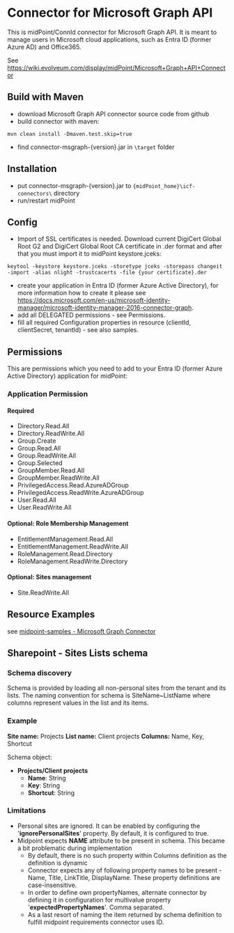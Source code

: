 # Connector for Microsoft Graph API

This is midPoint/ConnId connector for Microsoft Graph API. It is meant to manage users in Microsoft cloud applications, such as Entra ID (former Azure AD) and Office365.

See https://wiki.evolveum.com/display/midPoint/Microsoft+Graph+API+Connector


## Build with Maven

* download Microsoft Graph API connector source code from github
* build connector with maven: 
```
mvn clean install -Dmaven.test.skip=true
```
* find connector-msgraph-{version}.jar in ```\target``` folder

## Installation

* put connector-msgraph-{version}.jar to ```{midPoint_home}\icf-connectors\``` directory
* run/restart midPoint 
 
## Config

* Import of SSL certificates is needed. Download current DigiCert Global Root G2 and DigiCert Global Root CA certificate in .der format and after that you must import it to midPoint keystore.jceks:
```
keytool -keystore keystore.jceks -storetype jceks -storepass changeit -import -alias nlight -trustcacerts -file {your certificate}.der
```
* create your application in Entra ID (former Azure Active Directory), for more information how to create it please see https://docs.microsoft.com/en-us/microsoft-identity-manager/microsoft-identity-manager-2016-connector-graph.
* add all DELEGATED permissions - see Permissions.
* fill all required Configuration properties in resource (clientId, clientSecret, tenantId) - see also samples.

## Permissions

This are permissions which you need to add to your Entra ID (former Azure Active Directory) application for midPoint:
### Application Permission
#### Required
* Directory.Read.All
* Directory.ReadWrite.All
* Group.Create
* Group.Read.All
* Group.ReadWrite.All
* Group.Selected
* GroupMember.Read.All
* GroupMember.ReadWrite.All
* PrivilegedAccess.Read.AzureADGroup
* PrivilegedAccess.ReadWrite.AzureADGroup
* User.Read.All
* User.ReadWrite.All
#### Optional: Role Membership Management
* EntitlementManagement.Read.All 
* EntitlementManagement.ReadWrite.All 
* RoleManagement.Read.Directory 
* RoleManagement.ReadWrite.Directory
#### Optional: Sites management
* Site.ReadWrite.All

## Resource Examples
see [midpoint-samples - Microsoft Graph Connector](https://github.com/Evolveum/midpoint-samples/tree/master/samples/resources/msgraph)

## Sharepoint - Sites Lists schema
### Schema discovery
Schema is provided by loading all non-personal sites from the tenant and its lists. 
The naming convention for schema is SiteName~ListName where columns represent values in the list and its items.

### Example
**Site name:** Projects
**List name:** Client projects
**Columns:** Name, Key, Shortcut

Schema object: 
- **Projects/Client projects**
  - **Name**: String
  - **Key**: String 
  - **Shortcut**: String

### Limitations
- Personal sites are ignored. It can be enabled by configuring the '**ignorePersonalSites**' property. By default, it is configured to true.
- Midpoint expects __NAME__ attribute to be present in schema. This became a bit problematic during implementation
  - By default, there is no such property within Columns definition as the definition is dynamic
  - Connector expects any of following property names to be present - Name, Title, LinkTitle, DisplayName. These property definitions are case-insensitive.
  - In order to define own propertyNames, alternate connector by defining it in configuration for multivalue property '**expectedPropertyNames**'. Comma separated.
  - As a last resort of naming the item returned by schema definition to fulfill midpoint requirements connector uses ID.